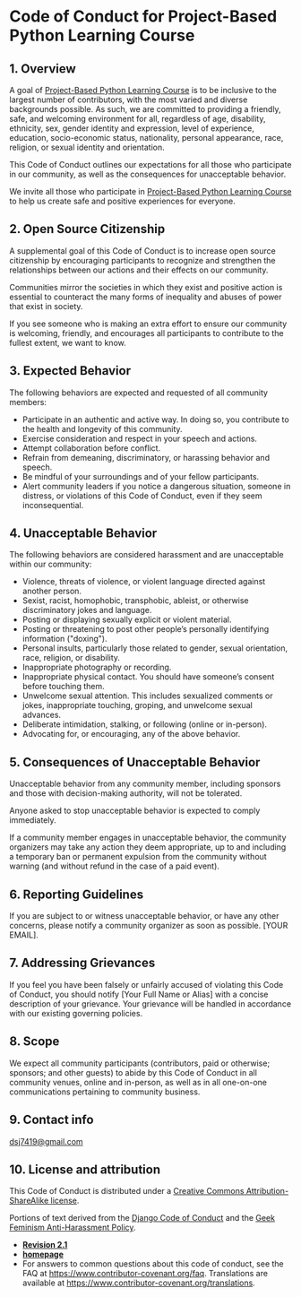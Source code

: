 # Code of Conduct for Project-Based Python Learning Course

## 1. Overview

A goal of [Project-Based Python Learning Course](https://github.com/dsj7419/python-learning-by-projects) is to be inclusive to the largest number of contributors, with the most varied and diverse backgrounds possible. As such, we are committed to providing a friendly, safe, and welcoming environment for all, regardless of age, disability, ethnicity, sex, gender identity and expression, level of experience, education, socio-economic status, nationality, personal appearance, race, religion, or sexual identity and orientation.

This Code of Conduct outlines our expectations for all those who participate in our community, as well as the consequences for unacceptable behavior.

We invite all those who participate in [Project-Based Python Learning Course](https://github.com/dsj7419/python-learning-by-projects) to help us create safe and positive experiences for everyone.

## 2. Open Source Citizenship

A supplemental goal of this Code of Conduct is to increase open source citizenship by encouraging participants to recognize and strengthen the relationships between our actions and their effects on our community.

Communities mirror the societies in which they exist and positive action is essential to counteract the many forms of inequality and abuses of power that exist in society.

If you see someone who is making an extra effort to ensure our community is welcoming, friendly, and encourages all participants to contribute to the fullest extent, we want to know.

## 3. Expected Behavior

The following behaviors are expected and requested of all community members:

- Participate in an authentic and active way. In doing so, you contribute to the health and longevity of this community.
- Exercise consideration and respect in your speech and actions.
- Attempt collaboration before conflict.
- Refrain from demeaning, discriminatory, or harassing behavior and speech.
- Be mindful of your surroundings and of your fellow participants.
- Alert community leaders if you notice a dangerous situation, someone in distress, or violations of this Code of Conduct, even if they seem inconsequential.

## 4. Unacceptable Behavior

The following behaviors are considered harassment and are unacceptable within our community:

- Violence, threats of violence, or violent language directed against another person.
- Sexist, racist, homophobic, transphobic, ableist, or otherwise discriminatory jokes and language.
- Posting or displaying sexually explicit or violent material.
- Posting or threatening to post other people’s personally identifying information ("doxing").
- Personal insults, particularly those related to gender, sexual orientation, race, religion, or disability.
- Inappropriate photography or recording.
- Inappropriate physical contact. You should have someone’s consent before touching them.
- Unwelcome sexual attention. This includes sexualized comments or jokes, inappropriate touching, groping, and unwelcome sexual advances.
- Deliberate intimidation, stalking, or following (online or in-person).
- Advocating for, or encouraging, any of the above behavior.

## 5. Consequences of Unacceptable Behavior

Unacceptable behavior from any community member, including sponsors and those with decision-making authority, will not be tolerated.

Anyone asked to stop unacceptable behavior is expected to comply immediately.

If a community member engages in unacceptable behavior, the community organizers may take any action they deem appropriate, up to and including a temporary ban or permanent expulsion from the community without warning (and without refund in the case of a paid event).

## 6. Reporting Guidelines

If you are subject to or witness unacceptable behavior, or have any other concerns, please notify a community organizer as soon as possible. [YOUR EMAIL].

## 7. Addressing Grievances

If you feel you have been falsely or unfairly accused of violating this Code of Conduct, you should notify [Your Full Name or Alias] with a concise description of your grievance. Your grievance will be handled in accordance with our existing governing policies.

## 8. Scope

We expect all community participants (contributors, paid or otherwise; sponsors; and other guests) to abide by this Code of Conduct in all community venues, online and in-person, as well as in all one-on-one communications pertaining to community business.

## 9. Contact info

dsj7419@gmail.com

## 10. License and attribution

This Code of Conduct is distributed under a [Creative Commons Attribution-ShareAlike license](https://creativecommons.org/licenses/by-sa/4.0/).

Portions of text derived from the [Django Code of Conduct](https://www.djangoproject.com/conduct/) and the [Geek Feminism Anti-Harassment Policy](http://geekfeminism.wikia.com/wiki/Conference_anti-harassment/Policy).

- **[Revision 2.1](https://www.contributor-covenant.org/version/2/1/code_of_conduct/)**
- **[homepage](https://www.contributor-covenant.org)**
- For answers to common questions about this code of conduct, see the FAQ at https://www.contributor-covenant.org/faq. Translations are available at https://www.contributor-covenant.org/translations.